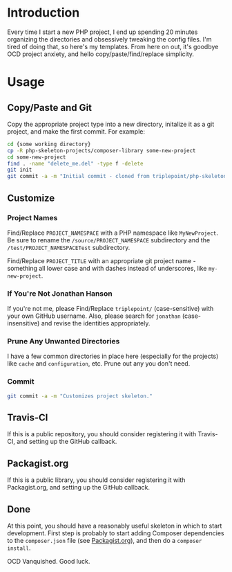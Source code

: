 # Introduction
Every time I start a new PHP project, I end up spending 20 minutes organizing the directories and obsessively tweaking the config files.  I'm tired of doing that, so here's my templates.  From here on out, it's goodbye OCD project anxiety, and hello copy/paste/find/replace simplicity.

# Usage
## Copy/Paste and Git
Copy the appropriate project type into a new directory, initalize it as a git project, and make the first commit.  For example:

``` bash
cd {some working directory}
cp -R php-skeleton-projects/composer-library some-new-project
cd some-new-project
find . -name "delete_me.del" -type f -delete
git init
git commit -a -m "Initial commit - cloned from triplepoint/php-skeleton-projects."
```

## Customize
### Project Names
Find/Replace `PROJECT_NAMESPACE` with a PHP namespace like `MyNewProject`.  Be sure to rename the `/source/PROJECT_NAMESPACE` subdirectory and the `/test/PROJECT_NAMESPACETest` subdirectory.

Find/Replace `PROJECT_TITLE` with an appropriate git project name - something all lower case and with dashes instead of underscores, like `my-new-project`.

### If You're Not Jonathan Hanson
If you're not me, please Find/Replace `triplepoint/` (case-sensitive) with your own GitHub username.  Also, please search for `jonathan` (case-insensitive) and revise the identities appropriately.

### Prune Any Unwanted Directories
I have a few common directories in place here (especially for the projects) like `cache` and `configuration`, etc.  Prune out any you don't need.

### Commit
``` bash
git commit -a -m "Customizes project skeleton."
```

## Travis-CI
If this is a public repository, you should consider registering it with Travis-CI, and setting up the GitHub callback.

## Packagist.org
If this is a public library, you should consider registering it with Packagist.org, and setting up the GitHub callback.

## Done
At this point, you should have a reasonably useful skeleton in which to start development.  First step is probably to start adding Composer dependencies to the `composer.json` file (see [Packagist.org](https://packagist.org/)), and then do a `composer install`.

OCD Vanquished.  Good luck.
